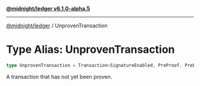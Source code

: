 [**@midnight/ledger v6.1.0-alpha.5**](../README.md)

***

[@midnight/ledger](../globals.md) / UnprovenTransaction

# Type Alias: UnprovenTransaction

```ts
type UnprovenTransaction = Transaction<SignatureEnabled, PreProof, PreBinding>;
```

A transaction that has not yet been proven.
